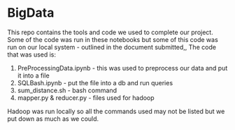 # BigData
This repo contains the tools and code we used to complete our project. 
Some of the code was run in these notebooks but some of this code was run on our local system - outlined in the document submitted,,
The code that was used is:
1. PreProcessingData.ipynb - this was used to preprocess our data and put it into a file
2. SQLBash.ipynb - put the file into a db and run queries
3. sum_distance.sh - bash command
4. mapper.py & reducer.py - files used for hadoop

Hadoop was run locally so all the commands used may not be listed but we put down as much as we could. 